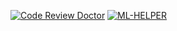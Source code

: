 [![Code Review Doctor](https://codereview.doctor/pseusys/HogWeedGo/main.svg)](https://codereview.doctor/pseusys/HogWeedGo)
[![ML-HELPER](https://github.com/pseusys/HogWeedGo/actions/workflows/ml-helper.yml/badge.svg)](https://github.com/pseusys/HogWeedGo/actions/workflows/ml-helper.yml)
